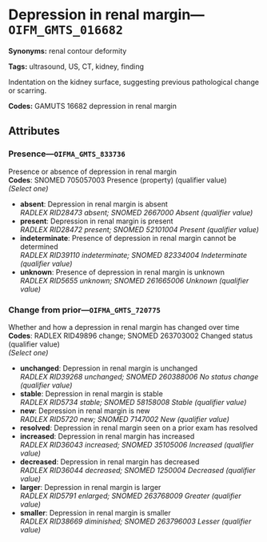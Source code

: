 # Depression in renal margin—`OIFM_GMTS_016682`

**Synonyms:** renal contour deformity

**Tags:** ultrasound, US, CT, kidney, finding

Indentation on the kidney surface, suggesting previous pathological change or scarring.

**Codes:** GAMUTS 16682 depression in renal margin

## Attributes

### Presence—`OIFMA_GMTS_833736`

Presence or absence of depression in renal margin  
**Codes**: SNOMED 705057003 Presence (property) (qualifier value)  
*(Select one)*

- **absent**: Depression in renal margin is absent  
_RADLEX RID28473 absent; SNOMED 2667000 Absent (qualifier value)_
- **present**: Depression in renal margin is present  
_RADLEX RID28472 present; SNOMED 52101004 Present (qualifier value)_
- **indeterminate**: Presence of depression in renal margin cannot be determined  
_RADLEX RID39110 indeterminate; SNOMED 82334004 Indeterminate (qualifier value)_
- **unknown**: Presence of depression in renal margin is unknown  
_RADLEX RID5655 unknown; SNOMED 261665006 Unknown (qualifier value)_

### Change from prior—`OIFMA_GMTS_720775`

Whether and how a depression in renal margin has changed over time  
**Codes**: RADLEX RID49896 change; SNOMED 263703002 Changed status (qualifier value)  
*(Select one)*

- **unchanged**: Depression in renal margin is unchanged  
_RADLEX RID39268 unchanged; SNOMED 260388006 No status change (qualifier value)_
- **stable**: Depression in renal margin is stable  
_RADLEX RID5734 stable; SNOMED 58158008 Stable (qualifier value)_
- **new**: Depression in renal margin is new  
_RADLEX RID5720 new; SNOMED 7147002 New (qualifier value)_
- **resolved**: Depression in renal margin seen on a prior exam has resolved  
- **increased**: Depression in renal margin has increased  
_RADLEX RID36043 increased; SNOMED 35105006 Increased (qualifier value)_
- **decreased**: Depression in renal margin has decreased  
_RADLEX RID36044 decreased; SNOMED 1250004 Decreased (qualifier value)_
- **larger**: Depression in renal margin is larger  
_RADLEX RID5791 enlarged; SNOMED 263768009 Greater (qualifier value)_
- **smaller**: Depression in renal margin is smaller  
_RADLEX RID38669 diminished; SNOMED 263796003 Lesser (qualifier value)_